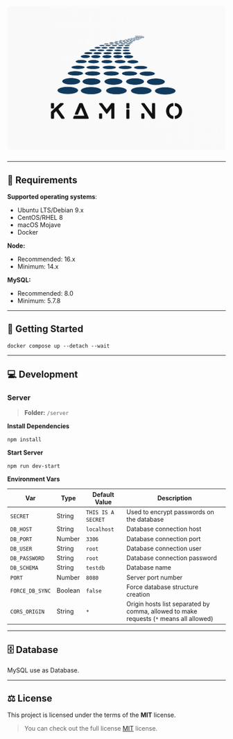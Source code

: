 <h1 align="center">
    <a>
        <img src="./.github/assets/logo.png">
    </a>
</h1>

<p align="center">
  <i align="center"></i>
</p>

------
## 🧰 Requirements

**Supported operating systems**:

- Ubuntu LTS/Debian 9.x
- CentOS/RHEL 8
- macOS Mojave
- Docker

**Node:**
 - Recommended: 16.x
 - Minimum: 14.x

**MySQL:**
- Recommended: 8.0
- Minimum: 5.7.8

------
## 🚀 Getting Started

```shell
docker compose up --detach --wait
```

------
## 💻 Development

### Server

>**Folder:** `/server` 

**Install Dependencies**
```shell
npm install
```

**Start Server**
```shell
npm run dev-start
```
**Environment Vars**

| Var             | Type    | Default Value       | Description                                                                            |
|-----------------|---------|---------------------|----------------------------------------------------------------------------------------|
| `SECRET`        | String  | `THIS IS A SECRET`  | Used to encrypt passwords on the database                                              |
| `DB_HOST`       | String  | `localhost`         | Database connection host                                                               |
| `DB_PORT`       | Number  | `3306`              | Database connection port                                                               |
| `DB_USER`       | String  | `root`              | Database connection user                                                               |
| `DB_PASSWORD`   | String  | `root`              | Database connection password                                                           |
| `DB_SCHEMA`     | String  | `testdb`            | Database name                                                                          |
| `PORT`          | Number  | `8080`              | Server port number                                                                     |
| `FORCE_DB_SYNC` | Boolean | `false`             | Force database structure creation                                                      |
| `CORS_ORIGIN`   | String  | `*`                 | Origin hosts list separated by comma, allowed to make requests (`*` means all allowed) |


------
## 🗄️  Database

MySQL use as Database.

------
## ⚖️  License

This project is licensed under the terms of the **MIT** license.

>You can check out the full license [MIT](./LICENSE) license.
